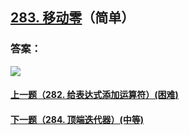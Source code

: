 ## [283. 移动零](https://leetcode-cn.com/problems/move-zeroes/)（简单）





### 答案：



![](https://img-blog.csdnimg.cn/20200807155236311.png)

#### [上一题（282. 给表达式添加运算符）(困难)](https://github.com/sdwwld/leetCode/blob/master/src/main/java/com/wld/java/leetcode/leetCode0282.md)

#### [下一题（284. 顶端迭代器）(中等)](https://github.com/sdwwld/leetCode/blob/master/src/main/java/com/wld/java/leetcode/leetCode0284.md)